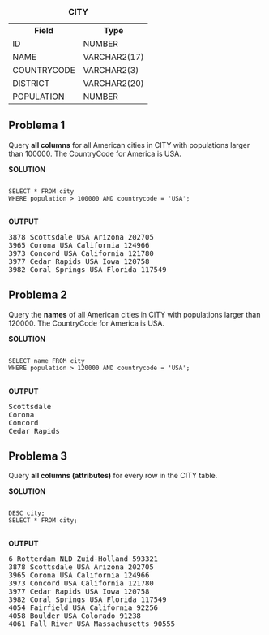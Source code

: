<table>
  <caption><b>CITY</b></caption>
  <tr>
    <th>Field</th>
    <th>Type</th>
  </tr>
  
  <tr>
    <td>ID</td>
    <td>NUMBER</td>
  </tr>
  
  <tr>
    <td>NAME</td>
    <td>VARCHAR2(17)</td>
  </tr>
  <tr>
    <td>COUNTRYCODE</td>
    <td>VARCHAR2(3)</td>
  </tr>
  
  <tr>
    <td>DISTRICT</td>
    <td>VARCHAR2(20)</td>
  </tr>
  
  <tr>
    <td>POPULATION</td>
    <td>NUMBER</td>
  </tr>
</table>

## Problema 1
<p>Query <b>all columns</b> for all American cities in CITY with populations larger than 100000. The CountryCode for America is USA.</p>
<p><b>SOLUTION</b></p>
<pre>
<code>
SELECT * FROM city
WHERE population > 100000 AND countrycode = 'USA';
</code>
</pre>

<p><b>OUTPUT</b></p>

<pre>
3878 Scottsdale USA Arizona 202705 
3965 Corona USA California 124966 
3973 Concord USA California 121780 
3977 Cedar Rapids USA Iowa 120758 
3982 Coral Springs USA Florida 117549 
</pre>

## Problema 2
<p>Query the <b>names</b> of all American cities in CITY with populations larger than 120000. The CountryCode for America is USA.</p>
<p><b>SOLUTION</b></p>
<pre>
<code>
SELECT name FROM city 
WHERE population > 120000 AND countrycode = 'USA';
</code>
</pre>

<p><b>OUTPUT</b></p>
<pre>
Scottsdale
Corona
Concord
Cedar Rapids
</pre>

## Problema 3
<p>Query <b>all columns (attributes)</b> for every row in the CITY table.</p>
<p><b>SOLUTION</b></p>
<pre>
<code>
DESC city;
SELECT * FROM city;
</code>
</pre>

<p><b>OUTPUT</b></p>
<pre>
6 Rotterdam NLD Zuid-Holland 593321 
3878 Scottsdale USA Arizona 202705 
3965 Corona USA California 124966 
3973 Concord USA California 121780 
3977 Cedar Rapids USA Iowa 120758 
3982 Coral Springs USA Florida 117549 
4054 Fairfield USA California 92256 
4058 Boulder USA Colorado 91238 
4061 Fall River USA Massachusetts 90555 
</pre>

